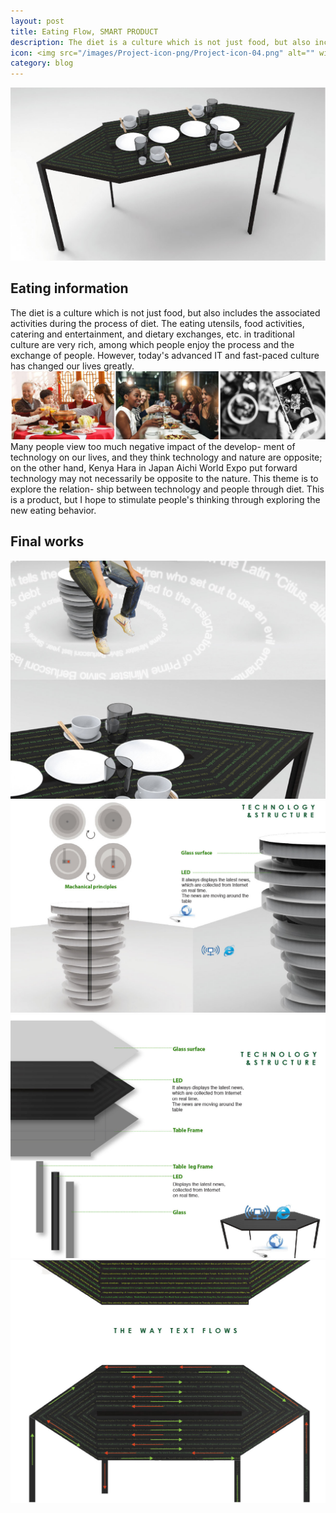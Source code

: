 ```yaml
---
layout: post
title: Eating Flow, SMART PRODUCT
description: The diet is a culture which is not just food, but also includes the associated activities during the process of diet. The eating utensils, food activities, catering and entertainment, and dietary exchanges, etc. in traditional culture are very rich, among which people enjoy the process and the exchange of people. However, today's advanced IT and fast-paced culture has changed our lives greatly.
icon: <img src="/images/Project-icon-png/Project-icon-04.png" alt="" width="50"/>
category: blog
---
```

![Git Bash](/EatingFlow-img/EatingFlow-img-01.jpg)
## Eating information
The diet is a culture which is not just food, but also includes the associated activities during the process of diet. The eating utensils, food activities, catering and entertainment, and dietary exchanges, etc. in traditional culture are very rich, among which people enjoy the process and the exchange of people. However, today's advanced IT and fast-paced culture has changed our lives greatly.
![Git Bash](/EatingFlow-img/EatingFlow-img-02.jpg)
Many people view too much negative impact of the develop- ment of technology on our lives, and they think technology and nature are opposite; on the other hand, Kenya Hara in Japan Aichi World Expo put forward technology may not necessarily be opposite to the nature. This theme is to explore the relation- ship between technology and people through diet. This is a product, but I hope to stimulate people's thinking through exploring the new eating behavior.
## Final works
![Git Bash](/EatingFlow-img/EatingFlow-img-03.jpg)
![Git Bash](/EatingFlow-img/EatingFlow-img-04.jpg)
![Git Bash](/EatingFlow-img/EatingFlow-img-05.jpg)
![Git Bash](/EatingFlow-img/EatingFlow-img-06.jpg)
